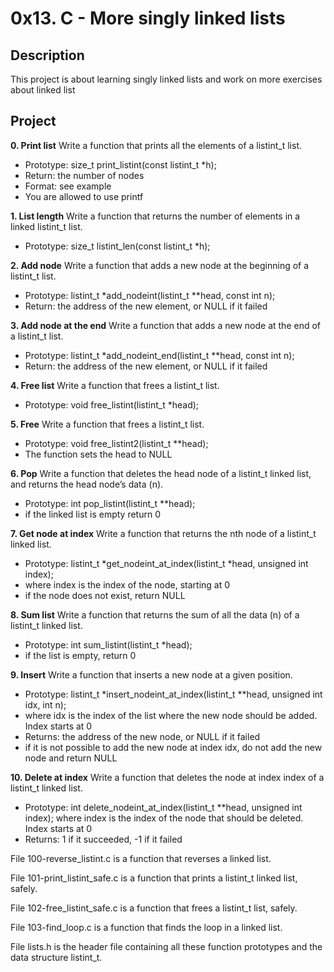 # 0x13. C - More singly linked lists

## Description

This project is about learning singly linked lists and work on more exercises about 
linked list

## Project

**0. Print list**
Write a function that prints all the elements of a listint_t list.

* Prototype: size_t print_listint(const listint_t *h);
* Return: the number of nodes
* Format: see example
* You are allowed to use printf

**1. List length**
Write a function that returns the number of elements in a linked listint_t list.

* Prototype: size_t listint_len(const listint_t *h);

**2. Add node**
Write a function that adds a new node at the beginning of a listint_t list.

* Prototype: listint_t *add_nodeint(listint_t **head, const int n);
* Return: the address of the new element, or NULL if it failed

**3. Add node at the end**
Write a function that adds a new node at the end of a listint_t list.

* Prototype: listint_t *add_nodeint_end(listint_t **head, const int n);
* Return: the address of the new element, or NULL if it failed

**4. Free list**
Write a function that frees a listint_t list.

* Prototype: void free_listint(listint_t *head);

**5. Free**
Write a function that frees a listint_t list.

* Prototype: void free_listint2(listint_t **head);
* The function sets the head to NULL

**6. Pop**
Write a function that deletes the head node of a listint_t linked list, and returns the head node’s data (n).

* Prototype: int pop_listint(listint_t **head);
* if the linked list is empty return 0

**7. Get node at index**
Write a function that returns the nth node of a listint_t linked list.

* Prototype: listint_t *get_nodeint_at_index(listint_t *head, unsigned int index);
* where index is the index of the node, starting at 0
* if the node does not exist, return NULL

**8. Sum list**
Write a function that returns the sum of all the data (n) of a listint_t linked list.

* Prototype: int sum_listint(listint_t *head);
* if the list is empty, return 0

**9. Insert**
Write a function that inserts a new node at a given position.

* Prototype: listint_t *insert_nodeint_at_index(listint_t **head, unsigned int idx, int n);
* where idx is the index of the list where the new node should be added. Index starts at 0
* Returns: the address of the new node, or NULL if it failed
* if it is not possible to add the new node at index idx, do not add the new node and return NULL

**10. Delete at index**
Write a function that deletes the node at index index of a listint_t linked list.

* Prototype: int delete_nodeint_at_index(listint_t **head, unsigned int index);
where index is the index of the node that should be deleted. Index starts at 0
* Returns: 1 if it succeeded, -1 if it failed


File 100-reverse_listint.c is a function that reverses a linked list.

File 101-print_listint_safe.c is a function that prints a listint_t linked list, safely.

File 102-free_listint_safe.c is a function that frees a listint_t list, safely.

File 103-find_loop.c is a function that finds the loop in a linked list.

File lists.h is the header file containing all these function prototypes and the data structure listint_t.
